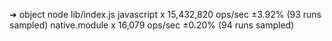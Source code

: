 ➜  object node lib/index.js
javascript x 15,432,820 ops/sec ±3.92% (93 runs sampled)
native.module x 16,079 ops/sec ±0.20% (94 runs sampled)